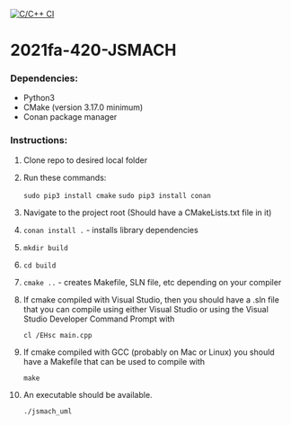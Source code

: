 [![C/C++ CI](https://github.com/mucsci-students/2021fa-420-JSMACH/actions/workflows/realmain.yml/badge.svg)](https://github.com/mucsci-students/2021fa-420-JSMACH/actions/workflows/realmain.yml)
# 2021fa-420-JSMACH

### Dependencies:

- Python3
- CMake (version 3.17.0 minimum)
- Conan package manager

### Instructions:

1. Clone repo to desired local folder
2. Run these commands: 

    `sudo pip3 install cmake`
    `sudo pip3 install conan`

3. Navigate to the project root (Should have a CMakeLists.txt file in it)
4. `conan install .` - installs library dependencies
5. `mkdir build`
6. `cd build`
5. `cmake ..` - creates Makefile, SLN file, etc depending on your compiler
6. If cmake compiled with Visual Studio, then you should have a .sln file that you can compile using either Visual Studio or using the Visual Studio Developer Command Prompt with 

    ```cl /EHsc main.cpp```

8. If cmake compiled with GCC (probably on Mac or Linux) you should have a Makefile that can be used to compile with 

    ```make```

9. An executable should be available.
    
    ```./jsmach_uml```
